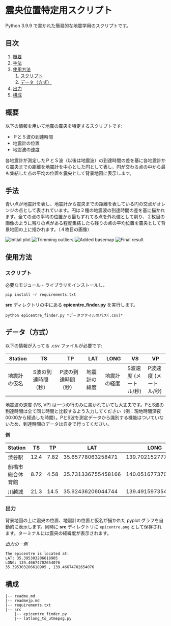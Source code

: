 # 震央位置特定用スクリプト
Python 3.9.9 で書かれた簡易的な地震学用のスクリプトです。

## 目次
1. [概要](#概要)
2. [手法](#手法)
3. [使用方法](#使用方法)
    1. [スクリプト](#script)
    2. [データ（方式）](#data)
4. [出力](#出力)
5. [構成](#構成)

## 概要

以下の情報を用いて地震の震央を特定するスクリプトです:
* ＰとＳ波の到達時間
* 地震計の位置
* 地震波の速度

各地震計が測定したＰとＳ波（以後は地震波）の到達時間の差を基に各地震計から震央までの距離を地震計を中心とした円として表し、円が交わる点の中から最も集結した点の平均の位置を震央として背景地図に表示します。

## 手法

青い点が地震計を表し、地震計から震央までの距離を表している円の交点がオレンジの点として表されています。円は２種の地震波の到達時間の差を基に描かれます。全ての点の平均の位置から最もずれてる点を外れ値として削り、２枚目の画像のように残りの点がある程度集結したら残りの点の平均位置を震央として背景地図の上に描かれます。（４枚目の画像）

![Initial plot](https://i.imgur.com/u6Gj408.png)
![Trimming outliers](https://i.imgur.com/HCF2qjm.png)
![Added basemap](https://i.imgur.com/9P2VTST.png)
![Final result](https://i.imgur.com/JL3vCrU.png)

## 使用方法

### スクリプト <a name="script"></a>

必要なモジュール・ライブラリをインストールし、
```
pip install -r requirements.txt
```

**src** ディレクトリの中にある **epicentre_finder.py** を実行します。

```
python epicentre_finder.py *データファイルのパス(.csv)*
```

## データ（方式） <a name="data"></a>

以下の情報が入ってる .csv ファイルが必要です:

Station | TS | TP | LAT | LONG | VS | VP
---|---|---|---|---|---|---
地震計の仮名 | S波の到達時間（秒） | P波の到達時間（秒） | 地震計の緯度 | 地震計の経度 | S波速度 (メートル/秒) | P波速度 (メートル/秒)

地震波の速度 (VS, VP) は一つの行のみに書かれていても大丈夫です。PとS波の到達時間は全て同じ時間と比較するよう入力してください（例：現地時間深夜00:00から経過した時間）。PとS波を測定データから識別する機能はついていないため、到達時間のデータは自身で行ってください。

**例**

Station | TS | TP | LAT | LONG | VS | VP
---|---|---|---|---|---|---
渋谷駅 | 12.4 | 7.82 | 35.65778063258471 | 139.702152777513 | 2300 | 4680
船橋市総合体育館 | 8.72 | 4.58 | 35.731336755458166 | 140.05167737086 | |
川越城 | 21.3 | 14.5 | 35.92436206044744 | 139.49159735432903 | |

### 出力

背景地図の上に震央の位置、地震計の位置と仮名が描かれた pyplot グラフを自動的に表示します。同時に **src** ディレクトリに `epicentre.png` として保存されます。ターミナルには震央の経緯度が表示されます。

_出力の一例_


```
The epicentre is located at:
LAT: 35.395303206618905
LONG: 139.46674702654076
35.395303206618905 , 139.46674702654076
```

## 構成
```
|-- readme.md
|-- readmejp.md
|-- requirements.txt
|-- src
    |-- epicentre_finder.py 
    |-- latlong_to_utmepsg.py
```
